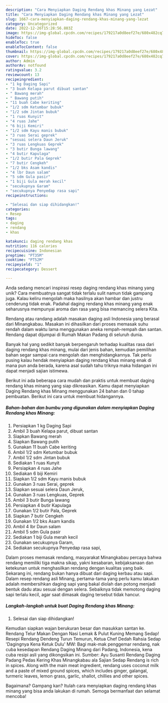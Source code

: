 ```yaml
---
description: "Cara Menyiapkan Daging Rendang khas Minang yang Lezat"
title: "Cara Menyiapkan Daging Rendang khas Minang yang Lezat"
slug: 1667-cara-menyiapkan-daging-rendang-khas-minang-yang-lezat
category: Uncategorized
date: 2022-12-26T15:28:56.803Z
image: https://img-global.cpcdn.com/recipes/179217a0d8eef27e/680x482cq70/daging-rendang-khas-minang-foto-resep-utama.jpg
hideToc: false
enableToc: true
enableTocContent: false
thumbnail: https://img-global.cpcdn.com/recipes/179217a0d8eef27e/680x482cq70/daging-rendang-khas-minang-foto-resep-utama.jpg
cover: https://img-global.cpcdn.com/recipes/179217a0d8eef27e/680x482cq70/daging-rendang-khas-minang-foto-resep-utama.jpg
author: Admin
authorAv: notfound
ratingvalue: 3.2
reviewcount: 13
recipeingredient:
- "1 kg Daging Sapi"
- "3 buah Kelapa parut dibuat santan"
- " Bawang merah"
- " Bawang putih"
- "11 buah Cabe keriting"
- "1/2 sdm Ketumbar bubuk"
- "1/2 sdm Jintan bubuk"
- "1 ruas Kunyit"
- "4 ruas Jahe"
- "6 biji Kemiri"
- "1/2 sdm Kayu manis bubuk"
- "3 ruas Serai geprek"
- "sesuai selera Daun Jeruk"
- "3 ruas Lengkuas Geprek"
- "3 butir Bunga lawang"
- "4 butir Kapulaga"
- "1/2 butir Pala Geprek"
- "7 butir Cengkeh"
- "1/2 bks Asam kandis"
- "4 lbr Daun salam"
- "5 sdm Gula pasir"
- "1 biji Gula merah kecil"
- "secukupnya Garam"
- "secukupnya Penyedap rasa sapi"
recipeinstructions:

- "Selesai dan siap dihidangkan!"
categories:
- Resep
tags:
- daging
- rendang
- khas

katakunci: daging rendang khas 
nutrition: 116 calories
recipecuisine: Indonesian
preptime: "PT35M"
cooktime: "PT52M"
recipeyield: "1"
recipecategory: Dessert

---
```





Anda sedang mencari inspirasi resep daging rendang khas minang yang unik? Cara membuatnya sangat tidak terlalu sulit namun tidak gampang juga. Kalau keliru mengolah maka hasilnya akan hambar dan justru cenderung tidak enak. Padahal daging rendang khas minang yang enak seharusnya mempunyai aroma dan rasa yang bisa memancing selera Kita.





Rendang atau randang adalah masakan daging asli Indonesia yang berasal dari Minangkabau. Masakan ini dihasilkan dari proses memasak suhu rendah dalam waktu lama menggunakan aneka rempah-rempah dan santan. Rendang dapat dijumpai di Rumah Makan Padang di seluruh dunia.

Banyak hal yang sedikit banyak berpengaruh terhadap kualitas rasa dari daging rendang khas minang, mulai dari jenis bahan, kemudian pemilihan bahan segar sampai cara mengolah dan menghidangkannya. Tak perlu pusing kalau hendak menyiapkan daging rendang khas minang enak di mana pun anda berada, karena asal sudah tahu triknya maka hidangan ini dapat menjadi sajian istimewa.






Berikut ini ada beberapa cara mudah dan praktis untuk membuat daging rendang khas minang yang siap dikreasikan. Kamu dapat menyiapkan Daging Rendang khas Minang menggunakan 24 bahan dan 0 tahap pembuatan. Berikut ini cara untuk membuat hidangannya.

<!--inarticleads1-->

##### Bahan-bahan dan bumbu yang digunakan dalam menyiapkan Daging Rendang khas Minang:

1. Persiapkan 1 kg Daging Sapi
1. Ambil 3 buah Kelapa parut, dibuat santan
1. Siapkan  Bawang merah
1. Siapkan  Bawang putih
1. Gunakan 11 buah Cabe keriting
1. Ambil 1/2 sdm Ketumbar bubuk
1. Ambil 1/2 sdm Jintan bubuk
1. Sediakan 1 ruas Kunyit
1. Persiapkan 4 ruas Jahe
1. Sediakan 6 biji Kemiri
1. Siapkan 1/2 sdm Kayu manis bubuk
1. Gunakan 3 ruas Serai, geprek
1. Siapkan sesuai selera Daun Jeruk,
1. Gunakan 3 ruas Lengkuas, Geprek
1. Ambil 3 butir Bunga lawang
1. Persiapkan 4 butir Kapulaga
1. Gunakan 1/2 butir Pala, Geprek
1. Siapkan 7 butir Cengkeh
1. Gunakan 1/2 bks Asam kandis
1. Ambil 4 lbr Daun salam
1. Ambil 5 sdm Gula pasir
1. Sediakan 1 biji Gula merah kecil
1. Gunakan secukupnya Garam,
1. Sediakan secukupnya Penyedap rasa sapi,


Dalam proses memasak rendang, masyarakat Minangkabau percaya bahwa rendang memiliki tiga makna sikap, yakni kesabaran, kebijaksanaan dan ketekunan untuk menghasilkan rendang dengan kualitas yang baik. Sekarang ini, rendang bukan hanya dibuat dari daging kerbau atau sapi. Dalam resep rendang asli Minang, pertama-tama yang perlu kamu lakukan adalah membersihkan daging sapi yang bakal diolah dan potong menjadi bentuk dadu atau sesuai dengan selera. Sebaiknya tidak memotong daging sapi terlalu kecil, agar saat dimasak daging tersebut tidak hancur. 

<!--inarticleads2-->

##### Langkah-langkah untuk buat Daging Rendang khas Minang:


1. Selesai dan siap dihidangkan!

Kemudian siapkan wajan berukuran besar dan masukkan santan ke. Rendang Telur Makan Dengan Nasi Lemak &amp; Pulut Kuning Memang Sedap! Resepi Rendang Dendeng Turun Temurun, Ketua Chef Dedah Rahsia Sedap &#39;Dagingnya Kena Ketuk Dulu&#39; MW: Bagi mak-mak penggemar rendang, nak cuba kesedapan Rendang Daging Minang dari Padang, Indonesia, kena cuba resipi asli yang dikongsikan ini. Sumber: Ayu Susanti Rendang Daging Padang Pedas Kering Khas Minangkabau ala Sajian Sedap Rendang is rich in spices. Along with the main meat ingredient, rendang uses coconut milk and a paste of mixed ground spices, which includes ginger, galangal, turmeric leaves, lemon grass, garlic, shallot, chillies and other spices. 

Bagaimana? Gampang kan? Itulah cara menyiapkan daging rendang khas minang yang bisa anda lakukan di rumah. Semoga bermanfaat dan selamat mencoba!
